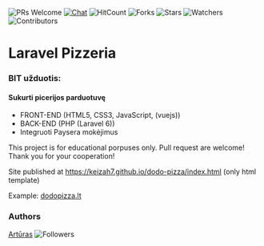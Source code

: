 ![PRs Welcome](https://img.shields.io/badge/PRs-welcome-brightgreen.svg)
[![Chat](https://img.shields.io/discord/620935790867906561?label=chat)](https://discordapp.com/channels/620935790867906561)
![HitCount](http://hits.dwyl.io/keizah7/dodo-pizza.svg)
![Forks](https://img.shields.io/github/forks/keizah7/dodo-pizza?style=social)
![Stars](https://img.shields.io/github/stars/keizah7/dodo-pizza?style=social)
![Watchers](https://img.shields.io/github/watchers/keizah7/dodo-pizza?style=social)
![Contributors](https://img.shields.io/github/contributors/keizah7/dodo-pizza)

# Laravel Pizzeria
### BIT užduotis:

#### Sukurti picerijos parduotuvę
- FRONT-END (HTML5, CSS3, JavaScript, (vuejs))
- BACK-END (PHP (Laravel 6))
- Integruoti Paysera mokėjimus

This project is for educational porpuses only. Pull request are welcome! Thank you for your cooperation!

Site published at https://keizah7.github.io/dodo-pizza/index.html (only html template)

Example: [dodopizza.lt](https://dodopizza.lt)

### Authors
[Artūras](https://github.com/keizah7) ![Followers](https://img.shields.io/github/followers/keizah7?style=social)
